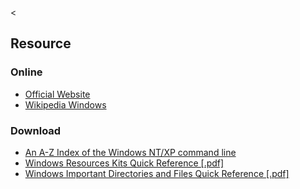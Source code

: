 &lt;

Resource
--------

### Online

-   [Official Website](http://www.microsoft.com/Windows/default.mspx)
-   [Wikipedia Windows](http://en.wikipedia.org/wiki/Windows)

### Download

-   [An A-Z Index of the Windows NT/XP command line](http://www.ss64.com/nt/)
-   [Windows Resources Kits Quick Reference \[.pdf\]](static/cs/ResKit_Quickref.pdf)
-   [Windows Important Directories and Files Quick Reference \[.pdf\]](static/cs/Windows_folders_quickref.pdf)
